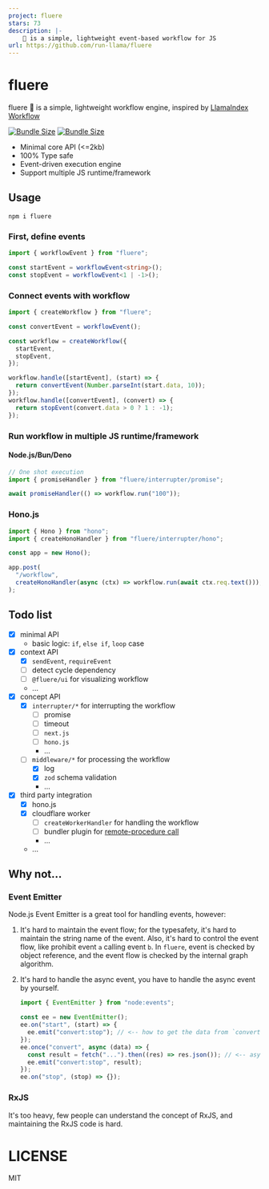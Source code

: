 ```yaml
---
project: fluere
stars: 73
description: |-
    🌊 is a simple, lightweight event-based workflow for JS
url: https://github.com/run-llama/fluere
---
```


# fluere

fluere 🌊 is a simple, lightweight workflow engine, inspired
by [LlamaIndex Workflow](https://docs.llamaindex.ai/en/stable/module_guides/workflow/)

[![Bundle Size](https://img.shields.io/bundlephobia/min/fluere)](https://bundlephobia.com/result?p=fluere)
[![Bundle Size](https://img.shields.io/bundlephobia/minzip/fluere)](https://bundlephobia.com/result?p=fluere)

- Minimal core API (<=2kb)
- 100% Type safe
- Event-driven execution engine
- Support multiple JS runtime/framework

## Usage

```shell
npm i fluere
```

### First, define events

```ts
import { workflowEvent } from "fluere";

const startEvent = workflowEvent<string>();
const stopEvent = workflowEvent<1 | -1>();
```

### Connect events with workflow

```ts
import { createWorkflow } from "fluere";

const convertEvent = workflowEvent();

const workflow = createWorkflow({
  startEvent,
  stopEvent,
});

workflow.handle([startEvent], (start) => {
  return convertEvent(Number.parseInt(start.data, 10));
});
workflow.handle([convertEvent], (convert) => {
  return stopEvent(convert.data > 0 ? 1 : -1);
});
```

### Run workflow in multiple JS runtime/framework

#### Node.js/Bun/Deno

```ts
// One shot execution
import { promiseHandler } from "fluere/interrupter/promise";

await promiseHandler(() => workflow.run("100"));
```

### Hono.js

```ts
import { Hono } from "hono";
import { createHonoHandler } from "fluere/interrupter/hono";

const app = new Hono();

app.post(
  "/workflow",
  createHonoHandler(async (ctx) => workflow.run(await ctx.req.text())),
);
```

## Todo list

- [x] minimal API
  - basic logic: `if`, `else if`, `loop` case
- [x] context API
  - [x] `sendEvent`, `requireEvent`
  - [ ] detect cycle dependency
  - [ ] `@fluere/ui` for visualizing workflow
  - ...
- [x] concept API
  - [x] `interrupter/*` for interrupting the workflow
    - [ ] promise
    - [ ] timeout
    - [ ] `next.js`
    - [ ] `hono.js`
    - ...
  - [ ] `middleware/*` for processing the workflow
    - [x] log
    - [x] `zod` schema validation
    - ...
- [x] third party integration
  - [x] hono.js
  - [x] cloudflare worker
    - [ ] `createWorkerHandler` for handling the workflow
    - [ ] bundler plugin for [remote-procedure call](https://developers.cloudflare.com/workers/runtime-apis/rpc/)
    - ...
  - ...

## Why not...

### Event Emitter

Node.js Event Emitter is a great tool for handling events, however:

1. It's hard to maintain the event flow;
   for the typesafety, it's hard to maintain the string name of the event.
   Also, it's hard to control the event flow, like prohibit event `a` calling event `b`.
   In `fluere`, event is checked by object reference, and the event flow is checked by the internal graph algorithm.
2. It's hard to handle the async event, you have to handle the async event by yourself.

   ```ts
   import { EventEmitter } from "node:events";

   const ee = new EventEmitter();
   ee.on("start", (start) => {
     ee.emit("convert:stop"); // <-- how to get the data from `convert:stop` event with correct one?
   });
   ee.once("convert", async (data) => {
     const result = fetch("...").then((res) => res.json()); // <-- async fetch
     ee.emit("convert:stop", result);
   });
   ee.on("stop", (stop) => {});
   ```

### RxJS

It's too heavy, few people can understand the concept of RxJS, and maintaining the RxJS code is hard.

# LICENSE

MIT

